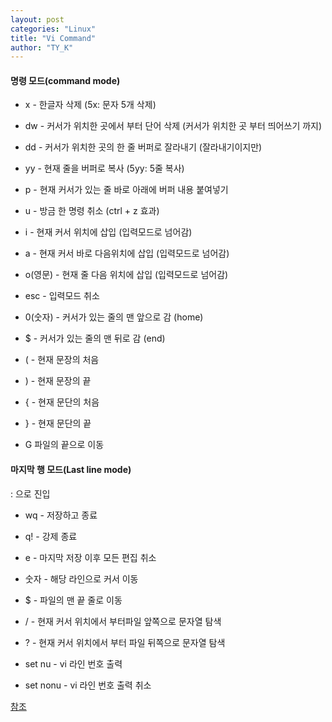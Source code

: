 ```yaml
---
layout: post
categories: "Linux"
title: "Vi Command"
author: "TY_K"
---
```


#### 명령 모드(command mode)

* x - 한글자 삭제 (5x: 문자 5개 삭제) 
* dw - 커서가 위치한 곳에서 부터 단어 삭제 (커서가 위치한 곳 부터 띄어쓰기 까지)

* dd - 커서가 위치한 곳의 한 줄 버퍼로 잘라내기 (잘라내기이지만)
* yy - 현재 줄을 버퍼로 복사 (5yy: 5줄 복사)
* p - 현재 커서가 있는 줄 바로 아래에 버퍼 내용 붙여넣기

* u - 방금 한 명령 취소 (ctrl + z 효과)
  
* i - 현재 커서 위치에 삽입 (입력모드로 넘어감)  
* a - 현재 커서 바로 다음위치에 삽입 (입력모드로 넘어감) 
* o(영문) - 현재 줄 다음 위치에 삽입 (입력모드로 넘어감)
* esc - 입력모드 취소

* 0(숫자) - 커서가 있는 줄의 맨 앞으로 감 (home)
* $ - 커서가 있는 줄의 맨 뒤로 감 (end)

* ( - 현재 문장의 처음
* ) - 현재 문장의 끝
* { - 현재 문단의 처음
* } - 현재 문단의 끝

* G 파일의 끝으로 이동

#### 마지막 행 모드(Last line mode)
: 으로 진입
* wq - 저장하고 종료
* q! - 강제 종료
* e - 마지막 저장 이후 모든 편집 취소

* 숫자 - 해당 라인으로 커서 이동
* $ - 파일의 맨 끝 줄로 이동 

* / - 현재 커서 위치에서 부터파일 앞쪽으로 문자열 탐색
* ? - 현재 커서 위치에서 부터 파일 뒤쪽으로 문자열 탐색 

* set nu - vi 라인 번호 출력
* set nonu - vi 라인 번호 출력 취소

[참조][link1]

[link1]: https://blockdmask.tistory.com/25 "link1"